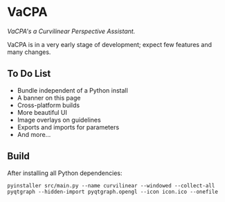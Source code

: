 # VaCPA

*VaCPA's a Curvilinear Perspective Assistant.*

VaCPA is in a very early stage of development; expect few features and many changes.

## To Do List

- Bundle independent of a Python install
- A banner on this page
- Cross-platform builds
- More beautiful UI
- Image overlays on guidelines
- Exports and imports for parameters
- And more...

## Build

After installing all Python dependencies:

```
pyinstaller src/main.py --name curvilinear --windowed --collect-all pyqtgraph --hidden-import pyqtgraph.opengl --icon icon.ico --onefile
```